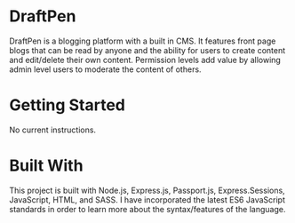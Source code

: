 # DraftPen

DraftPen is a blogging platform with a built in CMS. It features front page blogs that can be read by anyone and the ability for users to create content and edit/delete their own content. Permission levels add value by allowing admin level users to moderate the content of others.

# Getting Started
No current instructions.

# Built With
This project is built with Node.js, Express.js, Passport.js, Express.Sessions, JavaScript, HTML, and SASS. I have incorporated the latest ES6 JavaScript standards in order to learn more about the syntax/features of the language.
